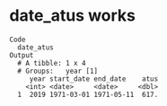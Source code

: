 # date_atus works

    Code
      date_atus
    Output
      # A tibble: 1 x 4
      # Groups:   year [1]
         year start_date end_date    atus
        <int> <date>     <date>     <dbl>
      1  2019 1971-03-01 1971-05-11  617.

